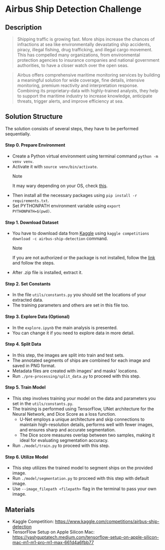 # Airbus Ship Detection Challenge
## Description
> Shipping traffic is growing fast. More ships increase the chances of infractions at sea like environmentally devastating ship accidents, piracy, illegal fishing, drug trafficking, and illegal cargo movement. This has compelled many organizations, from environmental protection agencies to insurance companies and national government authorities, to have a closer watch over the open seas.

> Airbus offers comprehensive maritime monitoring services by building a meaningful solution for wide coverage, fine details, intensive monitoring, premium reactivity and interpretation response. Combining its proprietary-data with highly-trained analysts, they help to support the maritime industry to increase knowledge, anticipate threats, trigger alerts, and improve efficiency at sea.

## Solution Structure
The solution consists of several steps, they have to be performed sequentially.

#### Step 0. Prepare Environment
- Create a Python virtual environment using terminal command `python -m venv venv`.
- Activate it with `source venv/bin/activate`.
    > [!NOTE]
    > It may wary depending on your OS, check [this](https://docs.python.org/3/tutorial/venv.html).
- Then install all the necessary packages using `pip install -r requirements.txt`.
- Set PYTHONPATH environment variable using `export PYTHONPATH=$(pwd)`.


#### Step 1. Download Dataset
- You have to download data from [Kaggle](https://www.kaggle.com/competitions/airbus-ship-detection) using `kaggle competitions download -c airbus-ship-detection` command.

    > [!NOTE]
    > If you are not authorized or the package is not installed, follow the [link](https://github.com/Kaggle/kaggle-api) and follow the steps.

- After .zip file is installed, extract it.

#### Step 2. Set Constants
- In the file `utils/constants.py` you should set the locations of your extracted data.
- The training parameters and others are set in this file too.


#### Step 3. Explore Data (Optional)
- In the `explore.ipynb` the main analysis is presented.
- You can change it if you need to explore data in more detail.


#### Step 4. Split Data
- In this step, the images are split into train and test sets. 
- The annotated segments of ships are combined for each image and saved in PNG format.
- Metadata files are created with images' and masks' locations.
- Run `./pre-processing/split_data.py` to proceed with this step.


#### Step 5. Train Model
- This step involves training your model on the data and parameters you set in the `utils/constants.py`.
- The training is performed using TensorFlow, UNet architecture for the Neural Network, and Dice Score as a loss function.
    - U-Net employs a unique architecture and skip connections to maintain high-resolution details, performs well with fewer images, and ensures sharp and accurate segmentation.
    - The Dice score measures overlap between two samples, making it ideal for evaluating segmentation accuracy.
- Run `./model/train.py` to proceed with this step.


#### Step 6. Utilize Model
- This step utilizes the trained model to segment ships on the provided image.
- Run `./model/segmentation.py` to proceed with this step with default image.
- Use `--image_filepath <filepath>` flag in the terminal to pass your own image.


## Materials
- Kaggle Competition: https://www.kaggle.com/competitions/airbus-ship-detection
- TensorFlow Setup on Apple Silicon Mac: https://yashguptatech.medium.com/tensorflow-setup-on-apple-silicon-mac-m1-m1-pro-m1-max-661d4a6fbb77
